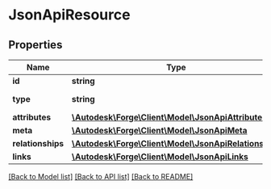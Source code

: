 # JsonApiResource

## Properties
Name | Type | Description | Notes
------------ | ------------- | ------------- | -------------
**id** | **string** | resource id | 
**type** | **string** | resource type | 
**attributes** | [**\Autodesk\Forge\Client\Model\JsonApiAttributes**](JsonApiAttributes.md) |  | [optional] 
**meta** | [**\Autodesk\Forge\Client\Model\JsonApiMeta**](JsonApiMeta.md) |  | [optional] 
**relationships** | [**\Autodesk\Forge\Client\Model\JsonApiRelationships**](JsonApiRelationships.md) |  | [optional] 
**links** | [**\Autodesk\Forge\Client\Model\JsonApiLinks**](JsonApiLinks.md) |  | [optional] 

[[Back to Model list]](../README.md#documentation-for-models) [[Back to API list]](../README.md#documentation-for-api-endpoints) [[Back to README]](../README.md)


